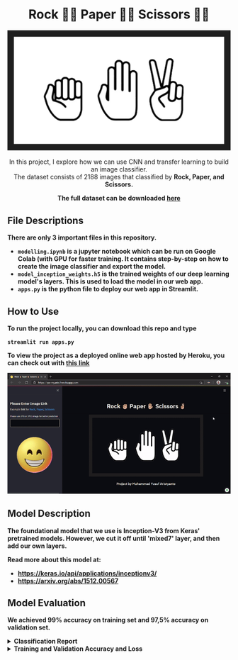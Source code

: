 <h1 align="center">Rock ✊🏼 Paper ✋🏼 Scissors ✌🏼</h1>

<p align="center">
    <img src="RPS.png" >
</p>

<p align="center">
    In this project, I explore how we can use CNN and transfer learning to build an image classifier. <br>The dataset consists of 2188 images that classified by <strong>Rock<strong>, <strong>Paper<strong>, and <strong>Scissors<strong>.
</p>

<p align="center">
   The full dataset can be downloaded <a href="https://dicodingacademy.blob.core.windows.net/picodiploma/ml_pemula_academy/rockpaperscissors.zip">here</a>
</p>


## File Descriptions

There are only 3 important files in this repository.
- `modelling.ipynb` is a jupyter notebook which can be run on Google Colab (with GPU for faster training. It contains step-by-step on how to create the image classifier and export the model. 
- `model_inception_weights.h5` is the trained weights of our deep learning model's layers. This is used to load the model in our web app.
- `apps.py` is the python file to deploy our web app in Streamlit.



## How to Use

To run the project locally, you can download this repo and type 

```
streamlit run apps.py
```

To view the project as a deployed online web app hosted by Heroku, you can check out with [this link](https://rps-myarist.herokuapp.com/)

![heroku gif](heroku.gif)



## Model Description

The foundational model that we use is Inception-V3 from Keras' pretrained models. However, we cut it off until 'mixed7' layer, and then add our own layers.

Read more about this model at:
- https://keras.io/api/applications/inceptionv3/
- https://arxiv.org/abs/1512.00567



## Model Evaluation

We achieved 99% accuracy on training set and 97,5% accuracy on validation set.

<details>
<summary>Classification Report</summary>

<br>

```
              precision    recall  f1-score   support

        Rock       1.00      0.98      0.99       285
       Paper       0.99      1.00      0.99       291
    Scissors       0.99      1.00      0.99       300

    accuracy                           0.99       876
   macro avg       0.99      0.99      0.99       876
weighted avg       0.99      0.99      0.99       876
```

</details>

<details>
<summary>Training and Validation Accuracy and Loss</summary>

<br>

<img src='acc.png' align="left" height="50%" />

<img src='loss.png' align="left" height="50%" />

</details>